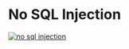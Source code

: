 
# No SQL Injection

[![no sql injection ](http://img.youtube.com/vi/dQw4w9WgXcQ/0.jpg)](https://youtu.be/Oxd3t4jdIDk?si=ZucQL903r5OCewn7)
